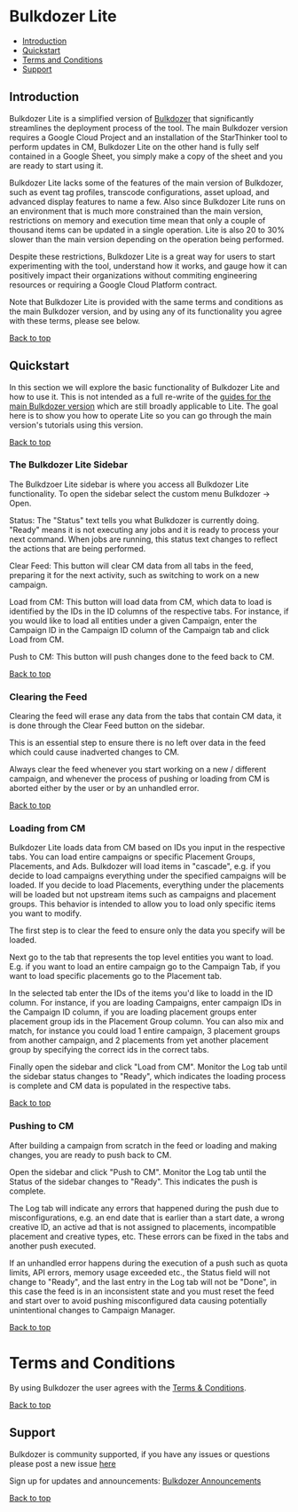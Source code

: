 <a name="top_page"></a>

# Bulkdozer Lite

-   [Introduction](#introduction) <br/>
-   [Quickstart](#quickstart) <br/>
-   [Terms and Conditions](#terms_and_conditions) <br/>
-   [Support](#support) <br/>

<a name="introduction"></a>

## Introduction

Bulkdozer Lite is a simplified version of [Bulkdozer](https://github.com/google/starthinker/issues) that significantly
streamlines the deployment process of the tool. The main Bulkdozer version
requires a Google Cloud Project and an installation of the StarThinker tool to
perform updates in CM, Bulkdozer Lite on the other hand is fully self contained
in a Google Sheet, you simply make a copy of the sheet and you are ready to
start using it.

Bulkdozer Lite lacks some of the features of the main version of Bulkdozer, such
as event tag profiles, transcode configurations, asset upload, and advanced
display features to name a few. Also since Bulkdozer Lite runs on an environment
that is much more constrained than the main version, restrictions on memory and
execution time mean that only a couple of thousand items can be updated in a
single operation. Lite is also 20 to 30% slower than the main version depending
on the operation being performed.

Despite these restrictions, Bulkdozer Lite is a great way for users to start
experimenting with the tool, understand how it works, and gauge how it can
positively impact their organizations without commiting engineering resources or
requiring a Google Cloud Platform contract.

Note that Bulkdozer Lite is provided with the same terms and conditions as the
main Bulkdozer version, and by using any of its functionality you agree with
these terms, please see below.

[Back to top](#top_page)

<a name="quickstart"></a>

## Quickstart

In this section we will explore the basic functionality of Bulkdozer Lite and
how to use it. This is not intended as a full re-write of the [guides for the
main Bulkdozer version](https://github.com/google/starthinker/blob/master/tutorials/Bulkdozer/Installation_and_User_guides.md) which are still broadly applicable to Lite. The goal here
is to show you how to operate Lite so you can go through the main version's
tutorials using this version.

[Back to top](#top_page)

### The Bulkdozer Lite Sidebar

The Bulkdzoer Lite sidebar is where you access all Bulkdozer Lite functionality.
To open the sidebar select the custom menu Bulkdozer -> Open.

Status: The "Status" text tells you what Bulkdozer is currently doing. "Ready"
means it is not executing any jobs and it is ready to process your next command.
When jobs are running, this status text changes to reflect the actions that are
being performed.

Clear Feed: This button will clear CM data from all tabs in the feed, preparing
it for the next activity, such as switching to work on a new campaign.

Load from CM: This button will load data from CM, which data to load is
identified by the IDs in the ID columns of the respective tabs. For instance, if
you would like to load all entities under a given Campaign, enter the Campaign
ID in the Campaign ID column of the Campaign tab and click Load from CM.

Push to CM: This button will push changes done to the feed back to CM.

[Back to top](#top_page)

### Clearing the Feed

Clearing the feed will erase any data from the tabs that contain CM data, it is
done through the Clear Feed button on the sidebar.

This is an essential step to ensure there is no left over data in the feed which
could cause inadverted changes to CM.

Always clear the feed whenever you start working on a new / different campaign,
and whenever the process of pushing or loading from CM is aborted either by the
user or by an unhandled error.

[Back to top](#top_page)

### Loading from CM

Bulkdozer Lite loads data from CM based on IDs you input in the respective tabs.
You can load entire campaigns or specific Placement Groups, Placements, and Ads.
Bulkdozer will load items in "cascade", e.g. if you decide to load campaigns
everything under the specified campaigns will be loaded. If you decide to load
Placements, everything under the placements will be loaded but not upstream
items such as campaigns and placement groups. This behavior is intended to allow
you to load only specific items you want to modify.

The first step is to clear the feed to ensure only the data you specify will be
loaded.

Next go to the tab that represents the top level entities you want to load. E.g.
if you want to load an entire campaign go to the Campaign Tab, if you want to
load specific placements go to the Placement tab.

In the selected tab enter the IDs of the items you'd like to loadd in the ID
column. For instance, if you are loading Campaigns, enter campaign IDs in the
Campaign ID column, if you are loading placement groups enter placement group
ids in the Placement Group column. You can also mix and match, for instance you
could load 1 entire campaign, 3 placement groups from another campaign, and 2
placements from yet another placement group by specifying the correct ids in the
correct tabs.

Finally open the sidebar and click "Load from CM". Monitor the Log tab until the
sidebar status changes to "Ready", which indicates the loading process is
complete and CM data is populated in the respective tabs.

[Back to top](#top_page)

### Pushing to CM

After building a campaign from scratch in the feed or loading and making
changes, you are ready to push back to CM.

Open the sidebar and click "Push to CM". Monitor the Log tab until the Status of
the sidebar changes to "Ready". This indicates the push is complete.

The Log tab will indicate any errors that happened during the push due to
misconfigurations, e.g. an end date that is earlier than a start date, a wrong
creative ID, an active ad that is not assigned to placements, incompatible
placement and creative types, etc. These errors can be fixed in the tabs and
another push executed.

If an unhandled error happens during the execution of a push such as quota
limits, API errors, memory usage exceeded etc., the Status field will not change
to "Ready", and the last entry in the Log tab will not be "Done", in this case
the feed is in an inconsistent state and you must reset the feed and start over
to avoid pushing misconfigured data causing potentially unintentional changes to
Campaign Manager.

[Back to top](#top_page)

# Terms and Conditions

By using Bulkdozer the user agrees with the
[Terms & Conditions](Terms_and_Conditions.md).

[Back to top](#top_page)

<a name="support"></a>

## Support

Bulkdozer is community supported, if you have any issues or questions please post a new issue [here](https://github.com/google/bulkdozer-lite/issues)

Sign up for updates and announcements:
[Bulkdozer Announcements](https://groups.google.com/forum/#!forum/bulkdozer-announcements)

[Back to top](#top_page)
